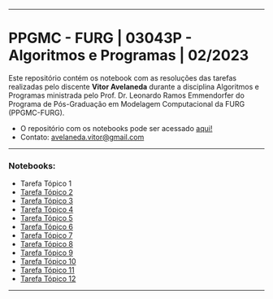 ------------------------------------------------------------------------------------------------------------------
# PPGMC - FURG | 03043P - Algoritmos e Programas | 02/2023

Este repositório contém os notebook com as resoluções das tarefas realizadas pelo discente **Vitor Avelaneda** durante a disciplina Algoritmos e Programas ministrada pelo Prof. Dr. Leonardo Ramos Emmendorfer do Programa de Pós-Graduação em Modelagem Computacional da FURG (PPGMC-FURG).

* O repositório com os notebooks pode ser acessado [aqui!](https://github.com/vitoravelaneda/03043P-Algoritmos_e_Programas-PPGMC-FURG)
* Contato: avelaneda.vitor@gmail.com

------------------------------------------------------------------------------------------------------------------

### Notebooks:
* Tarefa Tópico 1
* [Tarefa Tópico 2]()
* [Tarefa Tópico 3](https://github.com/vitoravelaneda/03043P-Algoritmos_e_Programas-PPGMC-FURG/blob/main/notebooks/tarefa_topico_3.ipynb)
* [Tarefa Tópico 4](https://github.com/vitoravelaneda/03043P-Algoritmos_e_Programas-PPGMC-FURG/blob/main/notebooks/tarefa_topico_4.ipynb)
* [Tarefa Tópico 5](https://github.com/vitoravelaneda/03043P-Algoritmos_e_Programas-PPGMC-FURG/blob/main/notebooks/tarefa_topico_5.ipynb)
* [Tarefa Tópico 6](https://github.com/vitoravelaneda/03043P-Algoritmos_e_Programas-PPGMC-FURG/blob/main/notebooks/tarefa_topico_6.ipynb)
* [Tarefa Tópico 7](https://github.com/vitoravelaneda/03043P-Algoritmos_e_Programas-PPGMC-FURG/blob/main/notebooks/tarefa_topico_7.ipynb)
* [Tarefa Tópico 8](https://github.com/vitoravelaneda/03043P-Algoritmos_e_Programas-PPGMC-FURG/blob/main/notebooks/tarefa_topico_8.ipynb)
* [Tarefa Tópico 9]()
* [Tarefa Tópico 10]()
* [Tarefa Tópico 11]()
* [Tarefa Tópico 12]()

------------------------------------------------------------------------------------------------------------------
